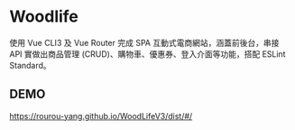 # Woodlife
使用 Vue CLI3 及 Vue Router 完成 SPA 互動式電商網站，涵蓋前後台，串接 API 實做出商品管理 (CRUD)、購物車、優惠券、登入介面等功能，搭配 ESLint Standard。

## DEMO
https://rourou-yang.github.io/WoodLifeV3/dist/#/
